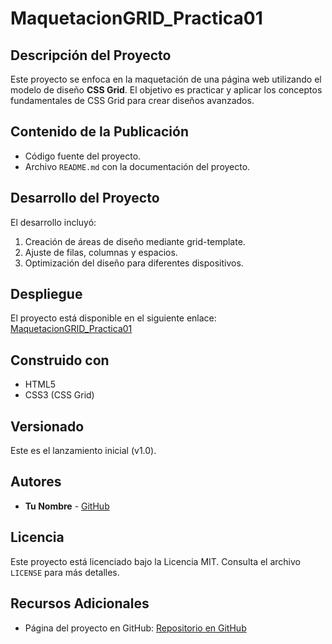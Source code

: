 # MaquetacionGRID_Practica01

## Descripción del Proyecto
Este proyecto se enfoca en la maquetación de una página web utilizando el modelo de diseño **CSS Grid**. El objetivo es practicar y aplicar los conceptos fundamentales de CSS Grid para crear diseños avanzados.

## Contenido de la Publicación
- Código fuente del proyecto.
- Archivo `README.md` con la documentación del proyecto.

## Desarrollo del Proyecto
El desarrollo incluyó:
1. Creación de áreas de diseño mediante grid-template.
2. Ajuste de filas, columnas y espacios.
3. Optimización del diseño para diferentes dispositivos.

## Despliegue
El proyecto está disponible en el siguiente enlace: [MaquetacionGRID_Practica01](https://senkiin.github.io/MaquetacionGRID_Practica01/)

## Construido con
- HTML5
- CSS3 (CSS Grid)

## Versionado
Este es el lanzamiento inicial (v1.0).

## Autores
- **Tu Nombre** - [GitHub](https://github.com/senkiin)

## Licencia
Este proyecto está licenciado bajo la Licencia MIT. Consulta el archivo `LICENSE` para más detalles.

## Recursos Adicionales
- Página del proyecto en GitHub: [Repositorio en GitHub](https://github.com/senkiin/MaquetacionGRID_Practica01)
